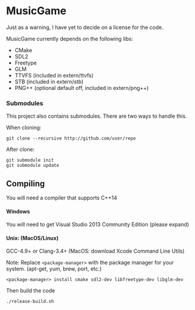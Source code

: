 # MusicGame

Just as a warning, I have yet to decide on a license for the code.

MusicGame currently depends on the following libs:
* CMake
* SDL2
* Freetype
* GLM
* TTVFS (included in extern/ttvfs)
* STB (included in extern/stb)
* PNG++ (optional default off, included in extern/png++)

### Submodules
This project also contains submodules. There are two ways to handle this.

When cloning:
```
git clone --recursive http://github.com/user/repo
```
After clone:
```
git submodule init
git submodule update
```

## Compiling
You will need a compiler that supports C++14

#### Windows
You will need to get Visual Studio 2013 Community Edition (please expand)

#### Unix: (MacOS/Linux)
GCC-4.9+ or Clang-3.4+ (MacOS: download Xcode Command Line Utils)

Note: Replace `<package-manager>` with the package manager for your system. (apt-get, yum, brew, port, etc.)

```
<package-manager> install cmake sdl2-dev libfreetype-dev libglm-dev
```

Then build the code
```
./release-build.sh
```
